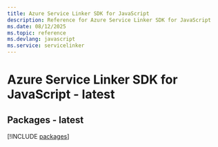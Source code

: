 ```yaml
---
title: Azure Service Linker SDK for JavaScript
description: Reference for Azure Service Linker SDK for JavaScript
ms.date: 08/12/2025
ms.topic: reference
ms.devlang: javascript
ms.service: servicelinker
---
```

# Azure Service Linker SDK for JavaScript - latest
## Packages - latest
[!INCLUDE [packages](service-linker-index.md)]